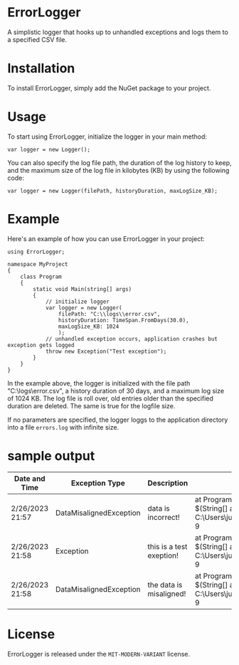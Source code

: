 # ErrorLogger
A simplistic logger that hooks up to unhandled exceptions and logs them to a specified CSV file.

# Installation
To install ErrorLogger, simply add the NuGet package to your project.

# Usage
To start using ErrorLogger, initialize the logger in your main method:

```
var logger = new Logger();
```

You can also specify the log file path, the duration of the log history to keep, and the maximum size of the log file in kilobytes (KB) by using the following code:

```
var logger = new Logger(filePath, historyDuration, maxLogSize_KB);
```

# Example
Here's an example of how you can use ErrorLogger in your project:

```
using ErrorLogger;

namespace MyProject
{
    class Program
    {
        static void Main(string[] args)
        {
            // initialize logger
            var logger = new Logger(
                filePath: "C:\\logs\\error.csv", 
                historyDuration: TimeSpan.FromDays(30.0), 
                maxLogSize_KB: 1024
                );
            // unhandled exception occurs, application crashes but exception gets logged
            throw new Exception("Test exception");
        }
    }
}
```
In the example above, the logger is initialized with the file path "C:\logs\error.csv", a history duration of 30 days, and a maximum log size of 1024 KB.
The log file is roll over, old entries older than the specified duration are deleted. The same is true for the logfile size.

If no parameters are specified, the logger loggs to the application directory into a file `errors.log` with infinite size.

# sample output
| Date and Time | Exception Type | Description | Location |
| --- | --- | --- | --- |
| 2/26/2023 21:57 | DataMisalignedException | data is incorrect! | at Program.<Main>$(String[] args) in C:\Users\julia\OneDrive\Projects\Libraries\ErrorLogger\TestingApplication\Program.cs:line 9 |
| 2/26/2023 21:58 | Exception | this is a test exeption! | at Program.<Main>$(String[] args) in C:\Users\julia\OneDrive\Projects\Libraries\ErrorLogger\TestingApplication\Program.cs:line 9 |
| 2/26/2023 21:58 | DataMisalignedException | the data is misaligned! | at Program.<Main>$(String[] args) in C:\Users\julia\OneDrive\Projects\Libraries\ErrorLogger\TestingApplication\Program.cs:line 9 |




# License
ErrorLogger is released under the `MIT-MODERN-VARIANT` license.


